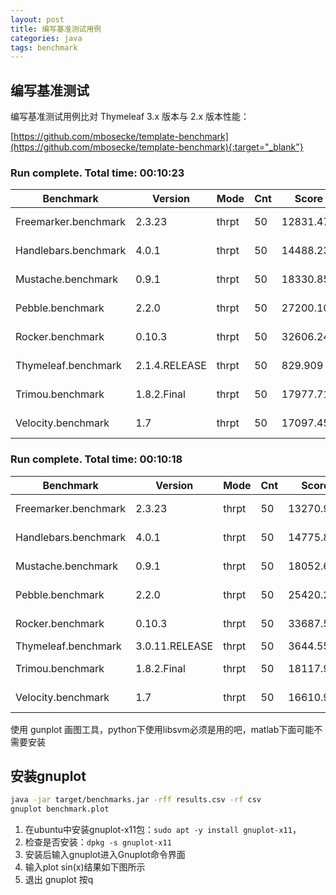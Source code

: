 ```yaml
---
layout: post
title: 编写基准测试用例
categories: java
tags: benchmark
---
```


## 编写基准测试

编写基准测试用例比对 Thymeleaf 3.x 版本与 2.x 版本性能：

[https://github.com/mbosecke/template-benchmark](https://github.com/mbosecke/template-benchmark){:target="_blank"}

### Run complete. Total time: 00:10:23

| Benchmark           | Version        |  Mode | Cnt |     Score |     Error  | Units |
| ------------------- | -------------- | ----- | --- | --------- | ---------- | ----- |
|Freemarker.benchmark | 2.3.23         | thrpt |  50 | 12831.470 | ±  862.381 | ops/s |
|Handlebars.benchmark | 4.0.1          | thrpt |  50 | 14488.231 | ±  262.421 | ops/s |
|Mustache.benchmark   | 0.9.1          | thrpt |  50 | 18330.852 | ±  170.543 | ops/s |
|Pebble.benchmark     | 2.2.0          | thrpt |  50 | 27200.105 | ±  180.668 | ops/s |
|Rocker.benchmark     | 0.10.3         | thrpt |  50 | 32606.249 | ±  600.979 | ops/s |
|Thymeleaf.benchmark  | 2.1.4.RELEASE  | thrpt |  50 |   829.909 | ±   27.656 | ops/s |
|Trimou.benchmark     | 1.8.2.Final    | thrpt |  50 | 17977.711 | ±  308.920 | ops/s |
|Velocity.benchmark   | 1.7            | thrpt |  50 | 17097.452 | ±   94.573 | ops/s |

### Run complete. Total time: 00:10:18

| Benchmark           | Version        |  Mode | Cnt |     Score |     Error  | Units |
| ------------------- | -------------- | ----- | --- | --------- | ---------- | ----- |
|Freemarker.benchmark | 2.3.23         | thrpt |  50 | 13270.997 | ±  216.178 | ops/s |
|Handlebars.benchmark | 4.0.1          | thrpt |  50 | 14775.847 | ±  335.934 | ops/s |
|Mustache.benchmark   | 0.9.1          | thrpt |  50 | 18052.613 | ±  445.689 | ops/s |
|Pebble.benchmark     | 2.2.0          | thrpt |  50 | 25420.277 | ± 1059.726 | ops/s |
|Rocker.benchmark     | 0.10.3         | thrpt |  50 | 33687.571 | ±  557.921 | ops/s |
|Thymeleaf.benchmark  | 3.0.11.RELEASE | thrpt |  50 |  3644.559 | ±   63.977 | ops/s |
|Trimou.benchmark     | 1.8.2.Final    | thrpt |  50 | 18117.914 | ±  305.510 | ops/s |
|Velocity.benchmark   | 1.7            | thrpt |  50 | 16610.908 | ±  214.678 | ops/s |

使用 gunplot 画图工具，python下使用libsvm必须是用的吧，matlab下面可能不需要安装

## 安装gnuplot

```bash
java -jar target/benchmarks.jar -rff results.csv -rf csv
gnuplot benchmark.plot
```

1. 在ubuntu中安装gnuplot-x11包：`sudo apt -y install gnuplot-x11`，
2. 检查是否安装：`dpkg -s gnuplot-x11`
3. 安装后输入gnuplot进入Gnuplot命令界面
4. 输入plot sin(x)结果如下图所示
5. 退出 gnuplot 按q

